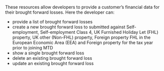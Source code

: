 These resources allow developers  to provide a customer’s  financial data for their brought forward losses. Here the developer can:
 
* provide a list of brought forward losses
* create a new brought forward loss to submitted against Self-employment, Self-employment Class 4, UK Furnished Holiday Let (FHL) property, UK other (Non-FHL) property, Foreign property FHL in the European Economic Area (EEA) and Foreign property for the tax year prior to joining MTD
* show a single brought forward loss
* delete an existing brought forward loss
* update an existing brought forward loss